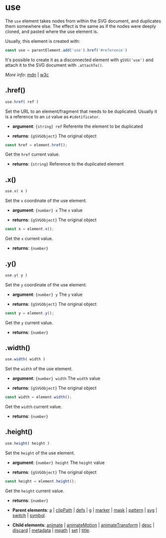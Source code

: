# use

The `use` element takes nodes from within the SVG document, and duplicates them somewhere else. The effect is the same as if the nodes were deeply cloned, and pasted where the use element is.

Usually, this element is created with:
      
```js
const use = parentElement.add('use').href('#reference')
```

It's possible to create it as a disconnected element with `gSVG('use')` and attach it to the SVG document with `.attachTo()`.

*More info*:
      [mdn](https://developer.mozilla.org//en-US/docs/Web/SVG/Element/use) | [w3c](https://svgwg.org/svg2-draft/single-page.html#struct-UseElement)

## .href()


```js
use.href( ref )
```
Set the URL to an element/fragment that needs to be duplicated. Usually it is a reference to an `id` value as `#idetificator`.

- **argument**: `{string} ref` Referente the element to be duplicated

- **returns**: `{gSVGObject}` The original object


```js
const href = element.href();
```
Get the `href` current value.

- **returns**: `{string}` Reference to the duplicated element

## .x()


```js
use.x( x )
```
Set the `x` coordinate of the use element.

- **argument**: `{number} x` The `x` value 

- **returns**: `{gSVGObject}` The original object


```js
const x = element.x();
```
Get the `x` current value.

- **returns**: `{number}` 

## .y()


```js
use.y( y )
```
Set the `y` coordinate of the use element.

- **argument**: `{number} y` The `y` value 

- **returns**: `{gSVGObject}` The original object


```js
const y = element.y();
```
Get the `y` current value.

- **returns**: `{number}` 

## .width()


```js
use.width( width )
```
Set the `width` of the use element.

- **argument**: `{number} width` The `width` value 

- **returns**: `{gSVGObject}` The original object


```js
const width = element.width();
```
Get the `width` current value.

- **returns**: `{number}` 

## .height()


```js
use.height( height )
```
Set the `height` of the use element.

- **argument**: `{number} height` The `height` value 

- **returns**: `{gSVGObject}` The original object


```js
const height = element.height();
```
Get the `height` current value.

- **returns**: `{number}` 

- **Parent elements**: [a](a.md) | [clipPath](clipPath.md) | [defs](defs.md) | [g](g.md) | [marker](marker.md) | [mask](mask.md) | [pattern](pattern.md) | [svg](svg.md) | [switch](switch.md) | [symbol](symbol.md).

- **Child elements**: [animate](animate.md) | [animateMotion](animateMotion.md) | [animateTransform](animateTransform.md) | [desc](desc.md) | [discard](./discard.md) | [metadata](metadata.md) | [mpath](mpath.md) | [set](set.md) | [title](title.md).

